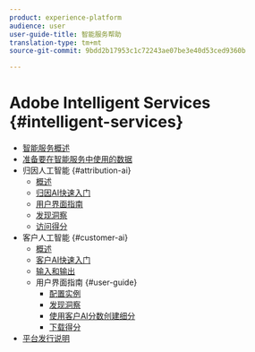 ```yaml
---
product: experience-platform
audience: user
user-guide-title: 智能服务帮助
translation-type: tm+mt
source-git-commit: 9bdd2b17953c1c72243ae07be3e40d53ced9360b

---
```



# Adobe Intelligent Services {#intelligent-services}

* [智能服务概述](home.md)
* [准备要在智能服务中使用的数据](data-preparation.md)
* 归因人工智能 {#attribution-ai}
   * [概述](attribution-ai/overview.md)
   * [归因AI快速入门](attribution-ai/getting-started.md)
   * [用户界面指南](attribution-ai/user-guide.md)
   * [发现洞察](attribution-ai/discover-insights.md)
   * [访问得分](attribution-ai/download-scores.md)
* 客户人工智能 {#customer-ai}
   * [概述](customer-ai/overview.md)
   * [客户AI快速入门](customer-ai/getting-started.md)
   * [输入和输出](customer-ai/input-output.md)
   * 用户界面指南 {#user-guide}
      * [配置实例](customer-ai/user-guide/configure.md)
      * [发现洞察](customer-ai/user-guide/discover-insights.md)
      * [使用客户AI分数创建细分](customer-ai/user-guide/create-segment.md)
      * [下载得分](customer-ai/user-guide/download-scores.md)
* [平台发行说明](https://www.adobe.com/go/platform-release-notes-en)
